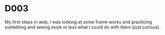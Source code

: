 # D003
My first steps in web, I was looking at some frame works and practicing something and seeing more or less what I could do with them (just curious).
